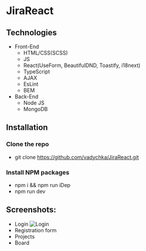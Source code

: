 # JiraReact

## Technologies

* Front-End
   * HTML/CSS(SCSS)
   * JS
   * React(UseForm, BeautifulDND, Toastify, i18next)
   * TypeScript
   * AJAX
   * EsLint
   * BEM
* Back-End
   * Node JS
   * MongoDB

## Installation

### Clone the repo

 * git clone https://github.com/vadychka/JiraReact.git
 
### Install NPM packages

* npm i && npm run iDep
* npm run dev 

## Screenshots:

* Login
  ![Login](screenshots/homePage.png)
* Registration form
* Projects
* Board
